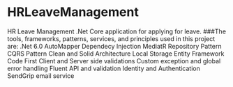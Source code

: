 # HRLeaveManagement
HR Leave Management .Net Core application for applying for leave. 
###The tools, frameworks, patterns, services, and principles used in this project are:
.Net 6.0
AutoMapper
Dependecy Injection
MediatR
Repository Pattern
CQRS Pattern
Clean and Solid Architecture
Local Storage
Entity Framework Code First
Client and Server side validations
Custom exception and global error handling
Fluent API and validation
Identity and Authentication
SendGrip email service
